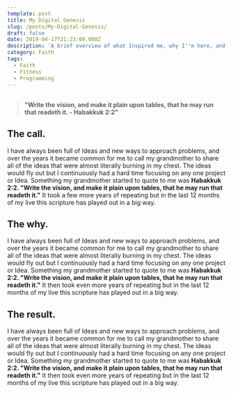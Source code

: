 ```yaml
---
template: post
title: My Digital Genesis
slug: /posts/My-Digital-Genesis/
draft: false
date: 2019-04-17T21:23:00.000Z
description: 'A brief overview of what Inspired me, why I''m here, and what to expect. '
category: Faith
tags:
  - Faith
  - Fitness
  - Programming
---
```

## 

> **"Write the vision, and make it plain upon tables, that he may run that readeth it. - Habakkuk 2:2"**

## The call. 

I have always been full of Ideas and new ways to approach problems, and over the years it became common for me to call my grandmother to share all of the ideas that were almost literally burning in my chest. The ideas would fly out but I continuously had a hard time focusing on any one project or Idea. Something my grandmother started to quote to me was  **Habakkuk 2:2. "Write the vision, and make it plain upon tables, that he may run that readeth it."** It took a few more years of repeating but in the last 12 months of my live this scripture has played out in a big way. 



## The why. 

I have always been full of Ideas and new ways to approach problems, and over the years it became common for me to call my grandmother to share all of the ideas that were almost literally burning in my chest. The ideas would fly out but I continuously had a hard time focusing on any one project or Idea. Something my grandmother started to quote to me was  **Habakkuk 2:2. "Write the vision, and make it plain upon tables, that he may run that readeth it."** It then took even more years of repeating but in the last 12 months of my live this scripture has played out in a big way. 



## The result. 

I have always been full of Ideas and new ways to approach problems, and over the years it became common for me to call my grandmother to share all of the ideas that were almost literally burning in my chest. The ideas would fly out but I continuously had a hard time focusing on any one project or Idea. Something my grandmother started to quote to me was  **Habakkuk 2:2. "Write the vision, and make it plain upon tables, that he may run that readeth it."** It then took even more years of repeating but in the last 12 months of my live this scripture has played out in a big way.

